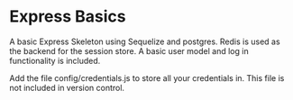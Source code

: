 # Express Basics

A basic Express Skeleton using Sequelize and postgres.
Redis is used as the backend for the session store.
A basic user model and log in functionality is included.

Add the file config/credentials.js to store all your credentials in.
This file is not included in version control.


